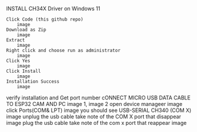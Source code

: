 INSTALL CH34X Driver on Windows 11

    Click Code (this github repo)
        image
    Download as Zip
        image
    Extract
        image
    Right click and choose run as administrator
        image
    Click Yes
        image
    Click Install
        image
    Installation Success 
        image

verify installation and Get port number
    cONNECT MICRO USB DATA CABLE TO ESP32 CAM AND PC
        image 1, image 2
    open device manageer
        image
    click Ports(COM& LPT) 
        image
    you should see USB-SERIAL CH340 (COM X)
        image
    unplug the usb cable take note of the COM X port that disappear
        image 
    plug the usb cable take note of the com x port that reappear
        image
    
        